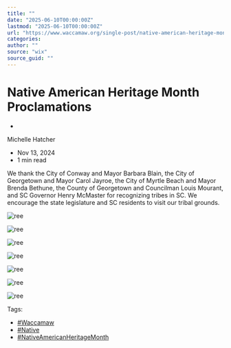```yaml
---
title: ""
date: "2025-06-10T00:00:00Z"
lastmod: "2025-06-10T00:00:00Z"
url: "https://www.waccamaw.org/single-post/native-american-heritage-month-proclamations"
categories:
author: ""
source: "wix"
source_guid: ""
---
```


# Native American Heritage Month Proclamations

-

Michelle Hatcher
- Nov 13, 2024
- 1 min read

We thank the City of Conway and Mayor Barbara Blain, the City of Georgetown and Mayor Carol Jayroe, the City of Myrtle Beach and Mayor Brenda Bethune, the County of Georgetown and Councilman Louis Mourant, and SC Governor Henry McMaster for recognizing tribes in SC. We encourage the state legislature and SC residents to visit our tribal grounds.

![ree](./images/98a108_7e7ba767405544e49cfcb1a424a1d3c5~mv2.jpg)

![ree](./images/98a108_5177c94aec0840bba327bdf92b93422f~mv2.jpg)

![ree](./images/98a108_4c36f9eab2a64c048e008ed522c68bdb~mv2.jpg)

![ree](./images/98a108_852434fe995f416c91f0793b3cb3ffff~mv2.jpg)

![ree](./images/98a108_5222a6a7d1cd47aebe0cea97654cf91a~mv2.jpg)

![ree](./images/98a108_089ab702a1cc41d29e053c1f9220d817~mv2.jpg)

![ree](./images/98a108_db34592c2cc64f119f8f240f4912e941~mv2.jpg)

Tags:

- [#Waccamaw](https://www.waccamaw.org/updates/tags/waccamaw-1)
- [#Native](https://www.waccamaw.org/updates/tags/native-2)
- [#NativeAmericanHeritageMonth](https://www.waccamaw.org/updates/tags/nativeamericanheritagemonth)

